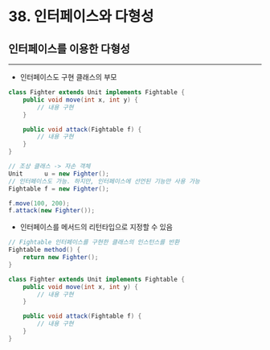# 38. 인터페이스와 다형성

## 인터페이스를 이용한 다형성

---

- 인터페이스도 구현 클래스의 부모

```java
class Fighter extends Unit implements Fightable {
	public void move(int x, int y) {
		// 내용 구현
	}

	public void attack(Fightable f) {
		// 내용 구현
	}
}
```

```java
// 조상 클래스 -> 자손 객체
Unit      u = new Fighter();
// 인터페이스도 가능. 하지만, 인터페이스에 선언된 기능만 사용 가능
Fightable f = new Fighter();

f.move(100, 200);
f.attack(new Fighter());
```

- 인터페이스를 메서드의 리턴타입으로 지정할 수 있음

```java
// Fightable 인터페이스를 구현한 클래스의 인스턴스를 반환
Fightable method() {
	return new Fighter();
}

class Fighter extends Unit implements Fightable {
	public void move(int x, int y) {
		// 내용 구현
	}

	public void attack(Fightable f) {
		// 내용 구현
	}
}
```